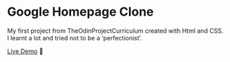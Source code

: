 # Google Homepage Clone

My first project from TheOdinProjectCurriculum created with Html and CSS. I learnt a lot and tried not to be a ‘perfectionist’. 

[Live Demo](https://just4fun150.github.io/google-homepage/) 👀
